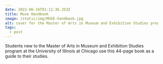 ```yaml
---
date: 2022-06-16T01:11:36.353Z
title: Muse Handbook
image: /static/img/MUSE-handbook.jpg
alt: cover for the Master of Arts in Museum and Exhibition Studies program guide
tags:
  - post
---
```

Students new to the Master of Arts in Museum and Exhibition Studies program at the University of Illinois at Chicago use this 44-page book as a guide to their studies.